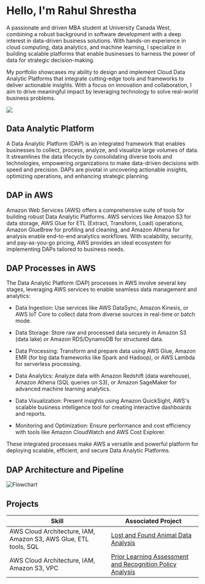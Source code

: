 # Hello, I'm Rahul Shrestha
A passionate and driven MBA student at University Canada West, combining a robust background in software development with a deep interest in data-driven business solutions. With hands-on experience in cloud computing, data analytics, and machine learning, I specialize in building scalable platforms that enable businesses to harness the power of data for strategic decision-making.

My portfolio showcases my ability to design and implement Cloud Data Analytic Platforms that integrate cutting-edge tools and frameworks to deliver actionable insights. With a focus on innovation and collaboration, I aim to drive meaningful impact by leveraging technology to solve real-world business problems.

<a href="https://www.linkedin.com/in/rahul-shrestha-26182b105/"><img src="https://img.shields.io/badge/-LinkedIn-0072b1?&style=for-the-badge&logo=linkedin&logoColor=white" /></a>

## Data Analytic Platform
A Data Analytic Platform (DAP) is an integrated framework that enables businesses to collect, process, analyze, and visualize large volumes of data. It streamlines the data lifecycle by consolidating diverse tools and technologies, empowering organizations to make data-driven decisions with speed and precision. DAPs are pivotal in uncovering actionable insights, optimizing operations, and enhancing strategic planning.

## DAP in AWS
Amazon Web Services (AWS) offers a comprehensive suite of tools for building robust Data Analytic Platforms. AWS services like Amazon S3 for data storage, AWS Glue for ETL (Extract, Transform, Load) operations, Amazon GlueBrew for profiling and cleaning, and Amazon Athena for analysis enable end-to-end analytics workflows. With scalability, security, and pay-as-you-go pricing, AWS provides an ideal ecosystem for implementing DAPs tailored to business needs.

## DAP Processes in AWS
The Data Analytic Platform (DAP) processes in AWS involve several key stages, leveraging AWS services to enable seamless data management and analytics:

- Data Ingestion: Use services like AWS DataSync, Amazon Kinesis, or AWS IoT Core to collect data from diverse sources in real-time or batch mode.

- Data Storage: Store raw and processed data securely in Amazon S3 (data lake) or Amazon RDS/DynamoDB for structured data.

- Data Processing: Transform and prepare data using AWS Glue, Amazon EMR (for big data frameworks like Spark and Hadoop), or AWS Lambda for serverless processing.

- Data Analytics: Analyze data with Amazon Redshift (data warehouse), Amazon Athena (SQL queries on S3), or Amazon SageMaker for advanced machine learning analytics.

- Data Visualization: Present insights using Amazon QuickSight, AWS's scalable business intelligence tool for creating interactive dashboards and reports.

- Monitoring and Optimization: Ensure performance and cost efficiency with tools like Amazon CloudWatch and AWS Cost Explorer.

These integrated processes make AWS a versatile and powerful platform for deploying scalable, efficient, and secure Data Analytic Platforms.

## DAP Architecture and Pipeline
![Flowchart](https://github.com/user-attachments/assets/e97f25b6-5c7f-476d-b112-60b4ed8180ef)


## Projects
| Skill                                         | Associated Project         |
|-----------------------------------------------|----------------------------|
| AWS Cloud Architecture, IAM, Amazon S3, AWS Glue, ETL tools, SQL        | <a href="https://github.com/rahul0van/projects/tree/main">Lost and Found Animal Data Analysis</a>|
| AWS Cloud Architecture, IAM, Amazon S3, VPC          | <a href="https://github.com/rahul0van/Prior-Learning-Assessment-and-Recognition-Policy-Analysis">Prior Learning Assessment and Recognition Policy Analysis</a>|




















 




